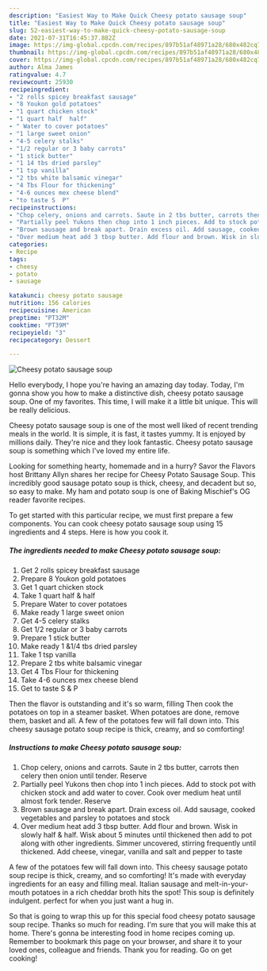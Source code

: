 ```yaml
---
description: "Easiest Way to Make Quick Cheesy potato sausage soup"
title: "Easiest Way to Make Quick Cheesy potato sausage soup"
slug: 52-easiest-way-to-make-quick-cheesy-potato-sausage-soup
date: 2021-07-31T16:45:37.882Z
image: https://img-global.cpcdn.com/recipes/897b51af48971a28/680x482cq70/cheesy-potato-sausage-soup-recipe-main-photo.jpg
thumbnail: https://img-global.cpcdn.com/recipes/897b51af48971a28/680x482cq70/cheesy-potato-sausage-soup-recipe-main-photo.jpg
cover: https://img-global.cpcdn.com/recipes/897b51af48971a28/680x482cq70/cheesy-potato-sausage-soup-recipe-main-photo.jpg
author: Alma James
ratingvalue: 4.7
reviewcount: 25930
recipeingredient:
- "2 rolls spicey breakfast sausage"
- "8 Youkon gold potatoes"
- "1 quart chicken stock"
- "1 quart half  half"
- " Water to cover potatoes"
- "1 large sweet onion"
- "4-5 celery stalks"
- "1/2 regular or 3 baby carrots"
- "1 stick butter"
- "1 14 tbs dried parsley"
- "1 tsp vanilla"
- "2 tbs white balsamic vinegar"
- "4 Tbs Flour for thickening"
- "4-6 ounces mex cheese blend"
- "to taste S  P"
recipeinstructions:
- "Chop celery, onions and carrots. Saute in 2 tbs butter, carrots then celery then onion until tender. Reserve"
- "Partially peel Yukons then chop into 1 inch pieces. Add to stock pot with chicken stock and add water to cover. Cook over medium heat until almost fork tender. Reserve"
- "Brown sausage and break apart. Drain excess oil. Add sausage, cooked vegetables and parsley to potatoes and stock"
- "Over medium heat add 3 tbsp butter. Add flour and brown. Wisk in slowly half &amp; half. Wisk about 5 minutes until thickened then add to pot along with other ingredients. Simmer uncovered, stirring frequently until thickened. Add cheese, vinegar, vanilla and salt and pepper to taste"
categories:
- Recipe
tags:
- cheesy
- potato
- sausage

katakunci: cheesy potato sausage 
nutrition: 156 calories
recipecuisine: American
preptime: "PT32M"
cooktime: "PT39M"
recipeyield: "3"
recipecategory: Dessert

---
```



![Cheesy potato sausage soup](https://img-global.cpcdn.com/recipes/897b51af48971a28/680x482cq70/cheesy-potato-sausage-soup-recipe-main-photo.jpg)

Hello everybody, I hope you're having an amazing day today. Today, I'm gonna show you how to make a distinctive dish, cheesy potato sausage soup. One of my favorites. This time, I will make it a little bit unique. This will be really delicious.

Cheesy potato sausage soup is one of the most well liked of recent trending meals in the world. It is simple, it is fast, it tastes yummy. It is enjoyed by millions daily. They're nice and they look fantastic. Cheesy potato sausage soup is something which I've loved my entire life.

Looking for something hearty, homemade and in a hurry? Savor the Flavors host Brittany Allyn shares her recipe for Cheesy Potato Sausage Soup. This incredibly good sausage potato soup is thick, cheesy, and decadent but so, so easy to make. My ham and potato soup is one of Baking Mischief&#39;s OG reader favorite recipes.


To get started with this particular recipe, we must first prepare a few components. You can cook cheesy potato sausage soup using 15 ingredients and 4 steps. Here is how you cook it.

<!--inarticleads1-->

##### The ingredients needed to make Cheesy potato sausage soup:

1. Get 2 rolls spicey breakfast sausage
1. Prepare 8 Youkon gold potatoes
1. Get 1 quart chicken stock
1. Take 1 quart half &amp; half
1. Prepare  Water to cover potatoes
1. Make ready 1 large sweet onion
1. Get 4-5 celery stalks
1. Get 1/2 regular or 3 baby carrots
1. Prepare 1 stick butter
1. Make ready 1 &amp;1/4 tbs dried parsley
1. Take 1 tsp vanilla
1. Prepare 2 tbs white balsamic vinegar
1. Get 4 Tbs Flour for thickening
1. Take 4-6 ounces mex cheese blend
1. Get to taste S &amp; P


Then the flavor is outstanding and it&#39;s so warm, filling Then cook the potatoes on top in a steamer basket. When potatoes are done, remove them, basket and all. A few of the potatoes few will fall down into. This cheesy sausage potato soup recipe is thick, creamy, and so comforting! 

<!--inarticleads2-->

##### Instructions to make Cheesy potato sausage soup:

1. Chop celery, onions and carrots. Saute in 2 tbs butter, carrots then celery then onion until tender. Reserve
1. Partially peel Yukons then chop into 1 inch pieces. Add to stock pot with chicken stock and add water to cover. Cook over medium heat until almost fork tender. Reserve
1. Brown sausage and break apart. Drain excess oil. Add sausage, cooked vegetables and parsley to potatoes and stock
1. Over medium heat add 3 tbsp butter. Add flour and brown. Wisk in slowly half &amp; half. Wisk about 5 minutes until thickened then add to pot along with other ingredients. Simmer uncovered, stirring frequently until thickened. Add cheese, vinegar, vanilla and salt and pepper to taste


A few of the potatoes few will fall down into. This cheesy sausage potato soup recipe is thick, creamy, and so comforting! It&#39;s made with everyday ingredients for an easy and filling meal. Italian sausage and melt-in-your-mouth potatoes in a rich cheddar broth hits the spot! This soup is definitely indulgent. perfect for when you just want a hug in. 

So that is going to wrap this up for this special food cheesy potato sausage soup recipe. Thanks so much for reading. I'm sure that you will make this at home. There's gonna be interesting food in home recipes coming up. Remember to bookmark this page on your browser, and share it to your loved ones, colleague and friends. Thank you for reading. Go on get cooking!
